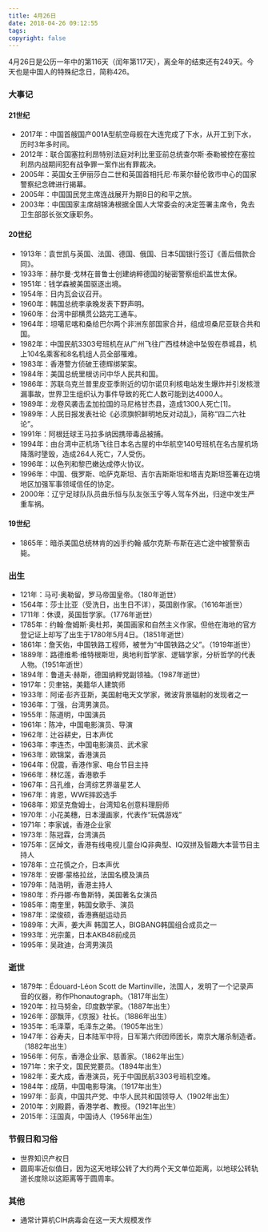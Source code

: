 ```yaml
---
title: 4月26日
date: 2018-04-26 09:12:55
tags:
copyright: false
---
```

4月26日是公历一年中的第116天（闰年第117天），离全年的结束还有249天。今天也是中国人的特殊纪念日，简称426。

### 大事记

#### 21世纪
- 2017年：中国首艘国产001A型航空母舰在大连完成了下水，从开工到下水，历时3年多时间。  
- 2012年：联合国塞拉利昂特别法庭对利比里亚前总统查尔斯·泰勒被控在塞拉利昂内战期间犯有战争罪一案作出有罪裁决。  
- 2005年：英国女王伊丽莎白二世和英国首相托尼·布莱尔替伦敦市中心的国家警察纪念碑进行揭幕。  
- 2005年：中国国民党主席连战展开为期8日的和平之旅。  
- 2003年：中国国家主席胡锦涛根据全国人大常委会的决定签署主席令，免去卫生部部长张文康职务。   

#### 20世纪  
- 1913年：袁世凯与英国、法国、德国、俄国、日本5国银行签订《善后借款合同》。
- 1933年：赫尔曼·戈林在普鲁士创建纳粹德国的秘密警察组织盖世太保。
- 1951年：钱学森被美国驱逐出境。
- 1954年：日内瓦会议召开。
- 1960年：韩国总统李承晚发表下野声明。
- 1960年：台湾中部横贯公路完工通车。
- 1964年：坦噶尼喀和桑给巴尔两个非洲东部国家合并，组成坦桑尼亚联合共和国。
- 1982年：中国民航3303号班机在从广州飞往广西桂林途中坠毁在恭城县，机上104名乘客和8名机组人员全部罹难。
- 1983年：香港警方侦破王德辉绑架案。
- 1984年：美国总统里根访问中华人民共和国。
- 1986年：苏联乌克兰普里皮亚季附近的切尔诺贝利核电站发生爆炸并引发核泄漏事故，世界卫生组织认为事件导致的死亡人数可能到达4000人。
- 1989年：龙卷风袭击孟加拉国的马尼格甘杰县，造成1300人死亡[1]。
- 1989年：人民日报发表社论《必须旗帜鲜明地反对动乱》，简称“四二六社论”。
- 1991年：阿根廷球王马拉多纳因携带毒品被捕。
- 1994年：由台湾中正机场飞往日本名古屋的中华航空140号班机在名古屋机场降落时墬毁，造成264人死亡，7人受伤。
- 1996年：以色列和黎巴嫩达成停火协议。
- 1996年：中国、俄罗斯、哈萨克斯坦、吉尔吉斯斯坦和塔吉克斯坦签署在边境地区加强军事领域信任的协定。
- 2000年：辽宁足球队队员曲乐恒与队友张玉宁等人驾车外出，归途中发生严重车祸。

#### 19世纪
- 1865年：暗杀美国总统林肯的凶手约翰·威尔克斯·布斯在逃亡途中被警察击毙。

### 出生
- 121年：马可·奥勒留，罗马帝国皇帝。（180年逝世）
- 1564年：莎士比亚（受洗日，出生日不详），英国剧作家。（1616年逝世）
- 1711年：休谟，英国哲学家。（1776年逝世）
- 1785年：约翰·詹姆斯·奥杜邦，美国画家和自然主义作家。但他在海地的官方登记证上却写了出生于1780年5月4日。（1851年逝世）
- 1861年：詹天佑，中国铁路工程师，被誉为“中国铁路之父”。（1919年逝世）
- 1889年：路德维希·维特根斯坦，奥地利哲学家、逻辑学家，分析哲学的代表人物。（1951年逝世）
- 1894年：鲁道夫·赫斯，德国纳粹党副领袖。（1987年逝世）
- 1917年：贝聿铭，美籍华人建筑师
- 1933年：阿诺·彭齐亚斯，美国射电天文学家，微波背景辐射的发现者之一
- 1936年：丁强，台湾男演员。
- 1955年：陈道明，中国演员
- 1961年：陈冲，中国电影演员、导演
- 1962年：辻谷耕史，日本声优
- 1963年：李连杰，中国电影演员、武术家
- 1963年：欧锦棠，香港演员
- 1964年：倪震，香港作家、电台节目主持
- 1966年：林忆莲，香港歌手
- 1967年：吕孔维，台湾综艺界谐星艺人
- 1967年：肯恩，WWE摔跤选手
- 1968年：郑坚克詹姆士，台湾知名创意料理厨师
- 1970年：小花美穗，日本漫画家，代表作“玩偶游戏”
- 1971年：李家诚，香港企业家
- 1973年：陈冠霖，台湾演员
- 1975年：区焯文，香港有线电视儿童台IQ非典型、IQ双拼及智趣大本营节目主持人
- 1978年：立花慎之介，日本声优
- 1978年：安娜·蒙格拉丝，法国名模及演员
- 1979年：陆浩明，香港主持人
- 1980年：乔丹娜·布鲁斯特，美国著名女演员
- 1985年：南奎里，韩国女歌手、演员
- 1987年：梁俊硕，香港赛艇运动员
- 1989年：大声，姜大声 韩国艺人，BIGBANG韩国组合成员之一
- 1993年：光宗薰，日本AKB48前成员
- 1995年：吴政迪，台湾男演员

### 逝世
- 1879年：Édouard-Léon Scott de Martinville，法国人，发明了一个记录声音的仪器，称作Phonautograph。（1817年出生）
- 1920年：拉马努金，印度数学家。（1887年出生）
- 1926年：邵飘萍，《京报》社长。（1886年出生）
- 1935年：毛泽覃，毛泽东之弟。（1905年出生）
- 1947年：谷寿夫，日本陆军中将，日军第六师团师团长，南京大屠杀制造者。（1882年出生）
- 1956年：何东，香港企业家、慈善家。（1862年出生）
- 1971年：宋子文，国民党要员。（1894年出生）
- 1982年：麦大成，香港演员，死于中国民航3303号班机空难。
- 1984年：成荫，中国电影导演。（1917年出生）
- 1997年：彭真，中国共产党、中华人民共和国领导人（1902年出生）
- 2010年：刘殿爵，香港学者、教授。（1921年出生）
- 2015年：汪国真，中国诗人（1956年出生）

### 节假日和习俗
- 世界知识产权日
- 圆周率近似值日，因为这天地球公转了大约两个天文单位距离，以地球公转轨道长度除以这距离等于圆周率。

### 其他
- 通常计算机CIH病毒会在这一天大规模发作